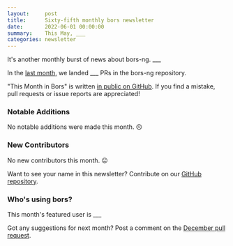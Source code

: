 ```yaml
---
layout:     post
title:      Sixty-fifth monthly bors newsletter
date:       2022-06-01 00:00:00
summary:    This May, ___
categories: newsletter
---
```


It's another monthly burst of news about bors-ng. ___

In the [last month](https://github.com/bors-ng/bors-ng/pulls?q=is%3Apr+is%3Amerged+closed%3A2022-05-01..2022-05-31),
we landed ___ PRs in the bors-ng repository.

"This Month in Bors" is written [in public on GitHub][GitHub for TMiB].
If you find a mistake, pull requests or issue reports are appreciated!

[GitHub for TMiB]: https://github.com/bors-ng/bors-ng.github.io


### Notable Additions

No notable additions were made this month. ☹️


### New Contributors

No new contributors this month. ☹️

Want to see your name in this newsletter? Contribute on our [GitHub repository](https://github.com/bors-ng/bors-ng).


### Who's using bors?

This month's featured user is ___

Got any suggestions for next month?
Post a comment on the [December pull request](https://github.com/bors-ng/bors-ng.github.io/pull/___).
